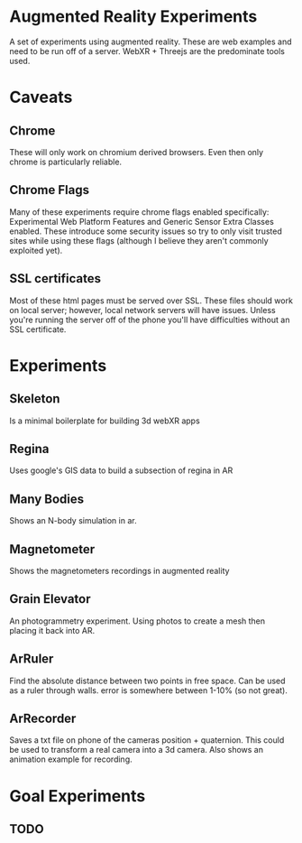 # Augmented Reality Experiments
A set of experiments using augmented reality. These are web examples and need to be run off of a server. WebXR + Threejs are the predominate tools used.

# Caveats

## Chrome
These will only work on chromium derived browsers. Even then only chrome is particularly reliable.

## Chrome Flags
Many of these experiments require chrome flags enabled specifically: Experimental Web Platform Features and Generic Sensor Extra Classes enabled. These introduce some security issues so try to only visit trusted sites while using these flags (although I believe they aren't commonly exploited yet).

## SSL certificates
Most of these html pages must be served over SSL. These files should work on local server; however, local network servers will have issues. Unless you're running the server off of the phone you'll have difficulties without an SSL certificate.

# Experiments

## Skeleton
Is a minimal boilerplate for building 3d webXR apps

## Regina
Uses google's GIS data to build a subsection of regina in AR

## Many Bodies
Shows an N-body simulation in ar.

## Magnetometer
Shows the magnetometers recordings in augmented reality 

## Grain Elevator
An photogrammetry experiment. Using photos to create a mesh then placing it back into AR.

## ArRuler
Find the absolute distance between two points in free space. Can be used as a ruler through walls. error is somewhere between 1-10% (so not great).

## ArRecorder
Saves a txt file on phone of the cameras position + quaternion. This could be used to transform a real camera into a 3d camera. Also shows an animation example for recording.

# Goal Experiments
 
## TODO
